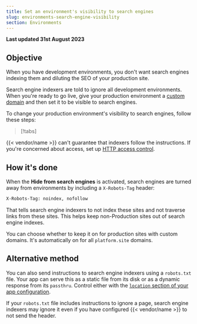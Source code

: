 ```yaml
---
title: Set an environment's visibility to search engines
slug: environments-search-engine-visibility
section: Environments
---
```


**Last updated 31st August 2023**



## Objective  

When you have development environments,
you don't want search engines indexing them and diluting the SEO of your production site.

Search engine indexers are told to ignore all development environments.
When you're ready to go live, give your production environment a [custom domain](../domains/steps/_index.md)
and then set it to be visible to search engines.

To change your production environment's visibility to search engines, follow these steps:

> [!tabs]      

{{< vendor/name >}} can't guarantee that indexers follow the instructions.
If you're concerned about access, set up [HTTP access control](./http-access-control.md).

## How it's done

When the **Hide from search engines** is activated,
search engines are turned away from environments by including a `X-Robots-Tag` header:

```txt
X-Robots-Tag: noindex, nofollow
```

That tells search engine indexers to not index these sites and not traverse links from these sites.
This helps keep non-Production sites out of search engine indexes.

You can choose whether to keep it on for production sites with custom domains.
It's automatically on for all `platform.site` domains.

## Alternative method

You can also send instructions to search engine indexers using a `robots.txt` file.
Your app can serve this as a static file from its disk or as a dynamic response from its `passthru`.
Control either with the [`location` section of your app configuration](../create-apps/app-reference.md#locations).

If your `robots.txt` file includes instructions to ignore a page,
search engine indexers may ignore it even if you have configured {{< vendor/name >}} to not send the header.
